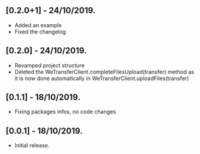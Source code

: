 ## [0.2.0+1] - 24/10/2019.

* Added an example
* Fixed the changelog

## [0.2.0] - 24/10/2019.

* Revamped project structure
* Deleted the WeTransferClient.completeFilesUpload(transfer) method as it is now done automatically in WeTransferClient.uploadFiles(transfer)

## [0.1.1] - 18/10/2019.

* Fixing packages infos, no code changes

## [0.0.1] - 18/10/2019.

* Initial release.
